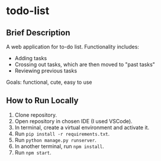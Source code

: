 # todo-list
## Brief Description
A web application for to-do list. Functionality includes:
- Adding tasks
- Crossing out tasks, which are then moved to "past tasks"
- Reviewing previous tasks

Goals: functional, cute, easy to use

## How to Run Locally
1. Clone repository.
2. Open repository in chosen IDE (I used VSCode).
3. In terminal, create a virtual environment and activate it.
4. Run ` pip install -r requirements.txt `.
5. Run ` python manage.py runserver `.
6. In another terminal, run ` npm install `.
7. Run ` npm start `.
